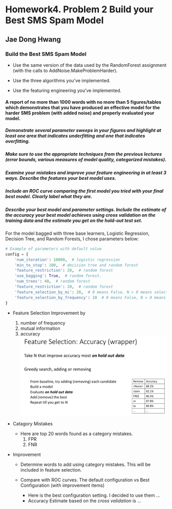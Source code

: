 # Homework4. Problem 2 Build your Best SMS Spam Model

## Jae Dong Hwang

### Build the Best SMS Spam Model

* Use the same version of the data used by the RandomForest assignment (with the calls to AddNoise.MakeProblemHarder).

* Use the three algorithms you’ve implemented.

* Use the featuring engineering you’ve implemented.

#### A report of no more than 1000 words with no more than 5 figures/tables which demonstrates that you have produced an effective model for the harder SMS problem (with added noise) and properly evaluated your model.

##### Demonstrate several parameter sweeps in your figures and highlight at least one area that indicates underfitting and one that indicates overfitting.

##### Make sure to use the appropriate techniques from the previous lectures (error bounds, various measures of model quality, categorized mistakes).

##### Examine your mistakes and improve your feature engineering in at least 3 ways. Describe the features your best model uses.

##### Include an ROC curve comparing the first model you tried with your final best model. Clearly label what they are.

##### Describe your best model and parameter settings. Include the estimate of the accuracy your best model achieves using cross validation on the training data and the estimate you get on the hold-out test set.

For the model bagged with three base learners, Logistic Regression, Decision Tree, and Random Forests, I chose parameters below:

```python
# Example of parameters with default value
config = {
    'num_iteration': 10000,  # logistic regression
    'min_to_stop': 100,  # decision tree and random forest
    'feature_restriction': 20,  # random forest
    'use_bagging': True,  # random forest.
    'num_trees': 40,  # random forest
    'feature_restriction': 20,  # random forest
    'feature_selection_by_mi': 20,  # 0 means False, N > 0 means select top N words based on mi.
    'feature_selection_by_frequency': 10  # 0 means False, N > 0 means select top N words based on frequency.
}
```

* Feature Selection Improvement by 
  1. number of frequency
  2. mutual information
  3. accuracy
   ![feature_selection_accuracy](img/feature_selection_accuracy.png)

* Catagory Mistakes
  * Here are top 20 words found as a category mistakes.
    1. FPR
    2. FNR


* Improvement
  * Determine words to add using category mistakes. This will be included in feature selection.

  * Compare with ROC curves. The default configuration vs Best Configuration (with improvement items)
    *  Here is the best configuration setting. I decided to use them ...
    *  Accuracy Estimate based on the *cross validation* is ...